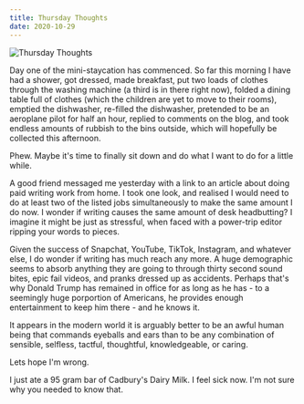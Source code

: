 ```yaml
---
title: Thursday Thoughts
date: 2020-10-29
---
```


![Thursday Thoughts](https://source.unsplash.com/d34DtRp1bqo/1600x900)

Day one of the mini-staycation has commenced. So far this morning I have had a shower, got dressed, made breakfast, put two loads of clothes through the washing machine (a third is in there right now), folded a dining table full of clothes (which the children are yet to move to their rooms), emptied the dishwasher, re-filled the dishwasher, pretended to be an aeroplane pilot for half an hour, replied to comments on the blog, and took endless amounts of rubbish to the bins outside, which will hopefully be collected this afternoon.

Phew. Maybe it's time to finally sit down and do what I want to do for a little while.

A good friend messaged me yesterday with a link to an article about doing paid writing work from home. I took one look, and realised I would need to do at least two of the listed jobs simultaneously to make the same amount I do now. I wonder if writing causes the same amount of desk headbutting? I imagine it might be just as stressful, when faced with a power-trip editor ripping your words to pieces.

Given the success of Snapchat, YouTube, TikTok, Instagram, and whatever else, I do wonder if writing has much reach any more. A huge demographic seems to absorb anything they are going to through thirty second sound bites, epic fail videos, and pranks dressed up as accidents. Perhaps that's why Donald Trump has remained in office for as long as he has - to a seemingly huge porportion of Americans, he provides enough entertainment to keep him there - and he knows it.

It appears in the modern world it is arguably better to be an awful human being that commands eyeballs and ears than to be any combination of sensible, selfless, tactful, thoughtful, knowledgeable, or caring.

Lets hope I'm wrong.

I just ate a 95 gram bar of Cadbury's Dairy Milk. I feel sick now. I'm not sure why you needed to know that.